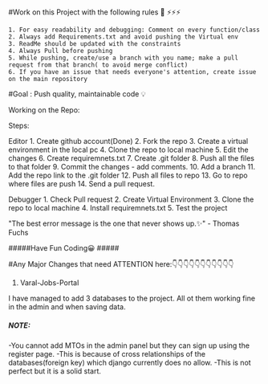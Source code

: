 
#Work on this Project with the following rules 📑 ⚡⚡⚡

	1. For easy readability and debugging: Comment on every function/class
	2. Always add Requirements.txt and avoid pushing the Virtual env
	3. ReadMe should be updated with the constraints
	4. Always Pull before pushing
	5. While pushing, create/use a branch with you name; make a pull request from that branch( to avoid merge conflict)  
	6. If you have an issue that needs everyone's attention, create issue on the main repository



	
#Goal : Push quality, maintainable code 💡

Working on the Repo:

Steps:

Editor 
	1. Create github account(Done)
	2. Fork the repo
	3. Create a virtual environment in the local pc
	4. Clone the repo to local machine
	5. Edit the changes 
	6. Create requiremnets.txt
	7. Create .git folder
	8. Push all the files to that folder 
	9. Commit the changes  - add comments.
	10. Add a branch 
	11. Add the repo link to the .git folder
	12. Push all files to repo
	13. Go to repo where files are push 
	14. Send a pull request.
	
Debugger
	1. Check Pull request
	2. Create Virtual Environment
	3. Clone the repo to local machine
	4. Install requiremnets.txt
	5. Test the project




"The best error message is the one that never shows up.✨" - Thomas Fuchs

#####Have Fun Coding😀 #####




#Any Major Changes that need ATTENTION here:👇👇👇👇👇👇👇👇👇👇👇
 

1. Varal-Jobs-Portal

I have managed to add 3 databases to the project. All ot them working fine in the admin and when saving data.

##### NOTE:
-You cannot add MTOs in the admin panel but they can sign up using the register page. 
-This is because of cross relationships of the databases(foreign key) which django currently does no allow.
-This is not perfect but it is a solid start.




